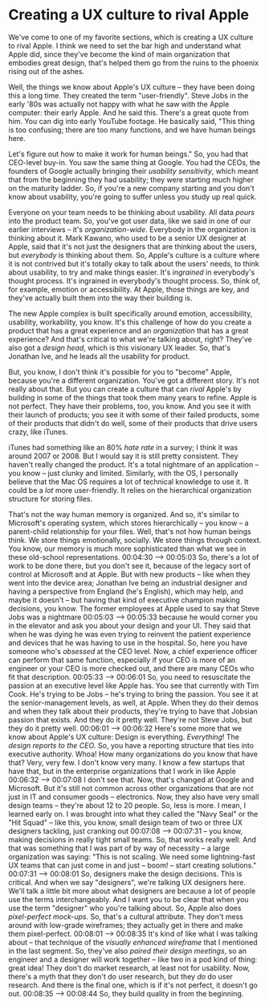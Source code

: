 # Creating a UX culture to rival Apple

We've come to one of my favorite sections, which is creating a UX culture to rival Apple. I think we need to set the bar high and understand what Apple did, since they've become the kind of main organization that embodies great design, that's helped them go from the ruins to the phoenix rising out of the ashes.

Well, the things we know about Apple's UX culture – they have been doing this a long time. They created the term "user-friendly". Steve Jobs in the early '80s was actually not happy with what he saw with the Apple computer: their early Apple. And he said this. There's a great quote from him. You can dig into early YouTube footage. He basically said, "This thing is too confusing; there are too many functions, and we have human beings here.

Let's figure out how to make it work for human beings." So, you had that CEO-level buy-in. You saw the same thing at Google. You had the CEOs, the founders of Google actually bringing their *usability sensitivity*, which meant that from the beginning they had usability; they were starting much higher on the maturity ladder. So, if you're a new company starting and you don't know about usability, you're going to suffer unless you study up real quick.

Everyone on your team needs to be thinking about usability. All data *pours* into the product team. So, you've got user data, like we said in one of our earlier interviews – it's *organization-wide*. Everybody in the organization is thinking about it. Mark Kawano, who used to be a senior UX designer at Apple, said that it's not just the designers that are thinking about the users, but *everybody* is thinking about them. So, Apple's culture is a culture where it is not contrived but it's totally okay to talk about the users' needs, to think about usability, to try and make things easier. It's *ingrained* in everybody's thought process. It's ingrained in everybody's thought process. So, think of, for example, emotion or accessibility. At Apple, those things are key, and they've actually built them into the way their building is.

The new Apple complex is built specifically around emotion, accessibility, usability, workability, you know. It's this challenge of how do you create a product that has a great experience and an *organization* that has a great experience? And that's critical to what we're talking about, right? They've also got a *design head*, which is this visionary UX leader. So, that's Jonathan Ive, and he leads all the usability for product.

But, you know, I don't think it's possible for you to "become" Apple, because you're a different organization. You've got a different story. It's not really about that. But you can create a culture that can *rival* Apple's by building in some of the things that took them many years to refine. Apple is not perfect. They have their problems, too, you know. And you see it with their launch of products; you see it with some of their failed products, some of their products that didn't do well, some of their products that drive users crazy, like iTunes.

iTunes had something like an 80% *hate rate* in a survey; I think it was around 2007 or 2008. But I would say it is still pretty consistent. They haven't really changed the product. It's a total nightmare of an application – you know – just clunky and limited. Similarly, with the OS, I personally believe that the Mac OS requires a lot of technical knowledge to use it. It could be a *lot* more user-friendly. It relies on the hierarchical organization structure for storing files.

That's not the way human memory is organized. And so, it's similar to Microsoft's operating system, which stores hierarchically – you know – a parent-child relationship for your files. Well, that's not how human beings think. We store things emotionally, socially. We store things through context. You know, our memory is much more sophisticated than what we see in these old-school representations.
00:04:30 --> 00:05:03
So, there's a lot of work to be done there, but you don't see it, because of the legacy sort of control at Microsoft and at Apple. But with new products – like when they went into the device area; Jonathan Ive being an industrial designer and having a perspective from England (he's English), which may help, and maybe it doesn't – but having that kind of executive champion making decisions, you know. The former employees at Apple used to say that Steve Jobs was a nightmare
00:05:03 --> 00:05:33
because he would corner you in the elevator and ask you about your design and your UI. They said that when he was dying he was even trying to reinvent the patient experience and devices that he was having to use in the hospital. So, here you have someone who's *obsessed* at the CEO level. Now, a chief experience officer can perform that same function, especially if your CEO is more of an engineer or your CEO is more checked out, and there are many CEOs who fit that description.
00:05:33 --> 00:06:01
So, you need to resuscitate the passion at an executive level like Apple has. You see that currently with Tim Cook. He's trying to be Jobs – he's trying to bring the passion. You see it at the senior-management levels, as well, at Apple. When they do their demos and when they talk about their products, they're trying to have that Jobsian passion that exists. And they do it pretty well. They're not Steve Jobs, but they do it pretty well.
00:06:01 --> 00:06:32
Here's some more that we know about Apple's UX culture: Design is everything. *Everything*! The *design reports to the CEO*. So, you have a reporting structure that ties into executive authority. Whoa! How many organizations do you know that have that? Very, very few. I don't know very many. I know a few startups that have that, but in the enterprise organizations that I work in like Apple
00:06:32 --> 00:07:08
I don't see that. Now, that's changed at Google and Microsoft. But it's still not common across other organizations that are not just in IT and consumer goods – electronics. Now, they also have very small design teams – they're about 12 to 20 people. So, less is more. I mean, I learned early on. I was brought into what they called the "Navy Seal" or the "Hit Squad" – like this, you know, small design team of two or three UX designers tackling, just cranking out
00:07:08 --> 00:07:31
– you know, making decisions in really tight small teams. So, that works really well. And that was something that I was part of by way of necessity – a large organization was saying: "This is not scaling. We need some lightning-fast UX teams that can just come in and just – boom! – start creating solutions."
00:07:31 --> 00:08:01
So, designers make the design decisions. This is critical. And when we say "designers", we're talking UX designers here. We'll talk a little bit more about what designers are because a lot of people use the terms interchangeably. And I want you to be clear that when you use the term "designer" who you're talking about. So, Apple also does *pixel-perfect mock-ups*. So, that's a cultural attribute. They don't mess around with low-grade wireframes; they actually get in there and make them pixel-perfect.
00:08:01 --> 00:08:35
It's kind of like what I was talking about – that technique of the *visually enhanced wireframe* that I mentioned in the last segment. So, they've also *paired their design meetings*, so an engineer and a designer will work together – like two in a pod kind of thing: great idea! They don't do market research, at least not for usability. Now, there's a myth that they don't do user research, but they *do* do user research. And there is the final one, which is if it's not perfect, it doesn't go out.
00:08:35 --> 00:08:44
So, they build quality in from the beginning.